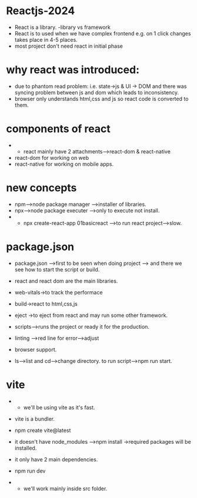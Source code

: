 # Reactjs-2024                                
- React is a library.
-library vs framework
- React is to used when we have complex frontend e.g. on 1 click changes takes place in 4-5 places.
- most project don't need react in initial phase
# why react was introduced:
- due to phantom read problem:
i.e. state->js & UI -> DOM and there was syncing problem between js and dom which leads to inconsistency.
- browser only understands html,css and js so react code is converted to them.
# components of react
- - react mainly have 2 attachments-->react-dom & react-native
- react-dom for working on web
- react-native for working on mobile apps.
# new concepts
- npm-->node package manager -->installer of libraries.
- npx-->node package executer -->only to execute not install.
- - npx create-react-app 01basicreact -->to run react project-->slow.
# package.json
- package.json -->first to be seen when doing project --> and there we see how to start the script or build.
- react and react dom are the main libraries.
- web-vitals->to track the performace

- build->react to html,css,js
- eject ->to eject from react and may run some other framework.
- scripts-->runs the project or ready it for the production.
- linting -->red line for error-->adjust
- browser support.
- ls-->list and cd-->change directory.
to run script-->npm run start.
# vite
- - we'll be using vite as it's fast.
- vite is a bundler.
- npm create vite@latest
- it doesn't have node_modules -->npm install ->required packages will be installed.
- it only have 2 main dependencies.
- npm run dev

- - we'll work mainly inside src folder.